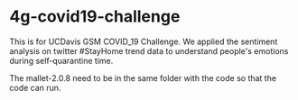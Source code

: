 # 4g-covid19-challenge
This is for UCDavis GSM COVID_19 Challenge.
We applied the sentiment analysis on twitter #StayHome trend data to understand people's emotions during self-quarantine time.

The mallet-2.0.8 need to be in the same folder with the code so that the code can run.
